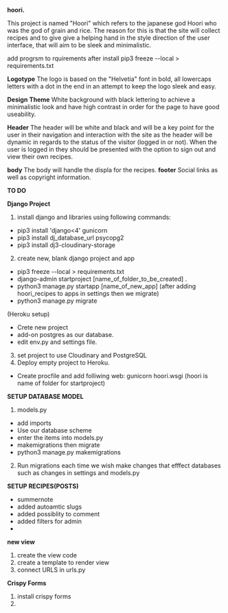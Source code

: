 **hoori.**


This project is named "Hoori" which refers to the japanese god Hoori who was the god of grain and rice. The reason for this is that the site will collect recipes and to give give a helping hand in the style direction of the user interface, that will aim to be sleek and minimalistic. 

add progrsm to rquirements after install
pip3 freeze --local > requirements.txt

**Logotype**
The logo is based on the "Helvetia" font in bold, all lowercaps letters with a dot in the end in an attempt to keep the logo sleek and easy. 

**Design**
**Theme**
White background with black lettering to achieve a minimalistic look and have high contrast in order for the page to have good useability. 

**Header**
The header will be white and black and will be a key point for the user in their navigation and interaction with the site as the header will  be dynamic in regards to the status of the visitor (logged in or not). When the user is logged in they should be presented with the option to sign out and view their own recipes. 

**body**
The body will handle the displa for the recipes. 
**footer** 
Social links as well as copyright information. 

**TO DO**

**Django Project**

1. install django and libraries
using following commands:
- pip3 install 'django<4' gunicorn
- pip3 install dj_database_url psycopg2
- pip3 install dj3-cloudinary-storage
2. create new, blank django project and app
- pip3 freeze --local > requirements.txt
- django-admin startproject [name_of_folder_to_be_created] .
- python3 manage.py startapp [name_of_new_app]
(after adding hoori_recipes to apps in settings then we migrate)
- python3 manage.py migrate

(Heroku setup)
- Crete new project
- add-on postgres as our database.  
- edit env.py and settings file.

3. set project to use Cloudinary and PostgreSQL
4. Deploy empty project to Heroku. 
- Create procfile and add folliwing web: gunicorn hoori.wsgi (hoori is name of folder for startproject)


**SETUP DATABASE MODEL**

1. models.py
- add imports
- Use our database scheme
- enter the items into models.py
- makemigrations then migrate 
- python3 manage.py makemigrations
2. Run migrations each time we wish make changes that efffect databases such as changes in settings and models.py

**SETUP RECIPES(POSTS)**
- summernote
- added autoamtic slugs
- added possiblity to comment
- added filters for admin
- 

**new view**
1. create the view code
2. create a template to render view
3. connect URLS in urls.py


**Crispy Forms**
1. install crispy forms
2. 

